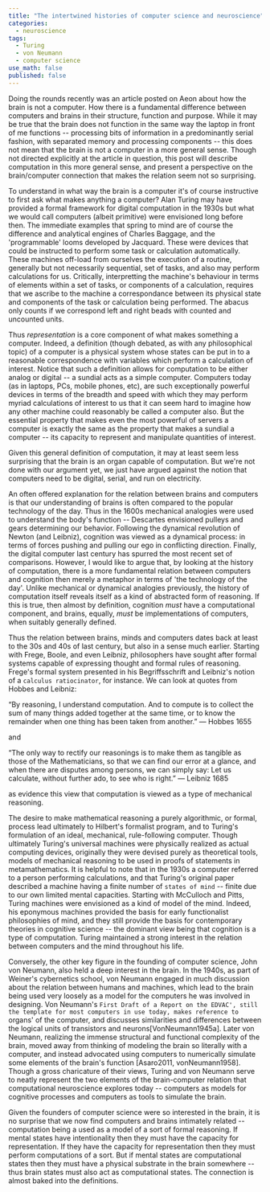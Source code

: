```yaml
---
title: "The intertwined histories of computer science and neuroscience"
categories:
  - neuroscience
tags:
  - Turing
  - von Neumann
  - computer science
use_math: false
published: false
---
```


Doing the rounds recently was an article posted on Aeon about how the brain is not a computer. How there is a fundamental difference between computers and brains in their structure, function and purpose. While it may be true that the brain does not function in the same way the laptop in front of me functions -- processing bits of information in a predominantly serial fashion, with separated memory and processing components -- this does not mean that the brain is not a computer in a more general sense. Though not directed explicitly at the article in question, this post will describe computation in this more general sense, and present a perspective on the brain/computer connection that makes the relation seem not so surprising. 

To understand in what way the brain is a computer it's of course instructive to first ask what makes anything a computer? Alan Turing may have provided a formal framework for digital computation in the 1930s but what we would call computers (albeit primitive) were envisioned long before then. The immediate examples that spring to mind are of course the difference and analytical engines of Charles Baggage, and the 'programmable' looms developed by Jacquard. These were devices that could be instructed to perform some task or calculation automatically. These machines off-load from ourselves the execution of a routine, generally but not necessarily sequential, set of tasks, and also may perform calculations for us. Critically, interpretting the machine's behaviour in terms of elements within a set of tasks, or components of a calculation, requires that we ascribe to the machine a correspondance between its physical state and components of the task or calculation being performed. The abacus only counts if we correspond left and right beads with counted and uncounted units. 

Thus _representation_ is a core component of what makes something a computer. Indeed, a definition (though debated, as with any philosophical topic) of a computer is a physical system whose states can be put in to a reasonable correspondence with variables which perform a calculation of interest. Notice that such a definition allows for computation to be either analog or digital -- a sundial acts as a simple computer. Computers today (as in laptops, PCs, mobile phones, etc), are such exceptionally powerful devices in terms of the breadth and speed with which they may perform myriad calculations of interest to us that it can seem hard to imagine how any other machine could reasonably be called a computer also. But the essential property that makes even the most powerful of servers a computer is exactly the same as the property that makes a sundial a computer -- its capacity to represent and manipulate quantities of interest.

Given this general definition of computation, it may at least seem less surprising that the brain is an organ capable of computation. But we're not done with our argument yet, we just have argued against the notion that computers need to be digital, serial, and run on electricity. 

An often offered explanation for the relation between brains and computers is that our understanding of brains is often compared to the popular technology of the day. Thus in the 1600s mechanical analogies were used to understand the body's function -- Descartes envisioned pulleys and gears determining our behavior. Following the dynamical revolution of Newton (and Leibniz), cognition was viewed as a dynamical process: in terms of forces pushing and pulling our ego in conflicting direction. Finally, the digital computer last century has spurred the most recent set of comparisons. However, I would like to argue that, by looking at the history of computation, there is a more fundamental relation between computers and cognition then merely a metaphor in terms of 'the technology of the day'. Unlike mechanical or dynamical analogies previously, the history of computation itself reveals itself as a kind of abstracted form of reasoning. If this is true, then almost by definition, cognition _must_ have a computational component, and brains, equally, _must_ be implementations of computers, when suitably generally defined.

Thus the relation between brains, minds and computers dates back at least to the 30s and 40s of last century, but also in a sense much earlier. Starting with Frege, Boole, and even Leibniz, philosophers have sought after formal systems capable of expressing thought and formal rules of reasoning. Frege's formal system presented in his Begriffsschrift and Leibniz's notion of a `calculus ratiocinator`, for instance. We can look at quotes from Hobbes and Leibniz:

“By reasoning, I understand computation. And to compute is to collect the sum of many things added together at the same time, or to know the remainder when one thing has been taken from another.” — Hobbes 1655

and

“The only way to rectify our reasonings is to make them as tangible as those of the Mathematicians, so that we can find our error at a glance, and when there are disputes among persons, we can simply say: Let us calculate, without further ado, to see who is right.” — Leibniz 1685

as evidence this view that computation is viewed as a type of mechanical reasoning. 

The desire to make mathematical reasoning a purely algorithmic, or formal, process lead ultimately to Hilbert's formalist program, and to Turing's formulation of an ideal, mechanical, rule-following computer. Though ultimately Turing's universal machines were physically realized as actual computing devices, originally they were devised purely as theoretical tools, models of mechanical reasoning to be used in proofs of statements in metamathematics. It is helpful to note that in the 1930s a computer referred to a person performing calculations, and that Turing's original paper described a machine having a finite number of `states of mind` -- finite due to our own limited mental capacities. Starting with McCulloch and Pitts, Turing machines were envisioned as a kind of model of the mind. Indeed, his eponymous machines provided the basis for early functionalist philosophies of mind, and they still provide the basis for contemporary theories in cognitive science -- the dominant view being that cognition is a type of computation. Turing maintained a strong interest in the relation between computers and the mind throughout his life.

Conversely, the other key figure in the founding of computer science, John von Neumann, also held a deep interest in the brain. In the 1940s, as part of Weiner's cybernetics school, von Neumann engaged in much discussion about the relation between humans and machines, which lead to the brain being used very loosely as a model for the computers he was involved in designing. Von Neumann's `First Draft of a Report on the EDVAC', still the template for most computers in use today, makes reference to `organs' of the computer, and discusses similarities and differences between the logical units of transistors and neurons[VonNeumann1945a]. Later von Neumann, realizing the immense structural and functional complexity of the brain, moved away from thinking of modeling the brain so literally with a computer, and instead advocated using computers to numerically simulate some elements of the brain's function [Asaro2011, vonNeumann1958]. Though a gross charicature of their views, Turing and von Neumann serve to neatly represent the two elements of the brain-computer relation that computational neuroscience explores today -- computers as models for cognitive processes and computers as tools to simulate the brain. 

Given the founders of computer science were so interested in the brain, it is no surprise that we now find computers and brains intimately related -- computation being a used as a model of a sort of formal reasoning. If mental states have intentionality then they must have the capacity for representation. If they have the capacity for representation then they must perform computations of a sort. But if mental states are computational states then they must have a physical substrate in the brain somewhere -- thus brain states must also act as computational states. The connection is almost baked into the definitions. 


